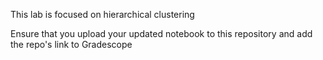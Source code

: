This lab is focused on hierarchical clustering

Ensure that you upload your updated notebook to this repository and add the repo's link to Gradescope
